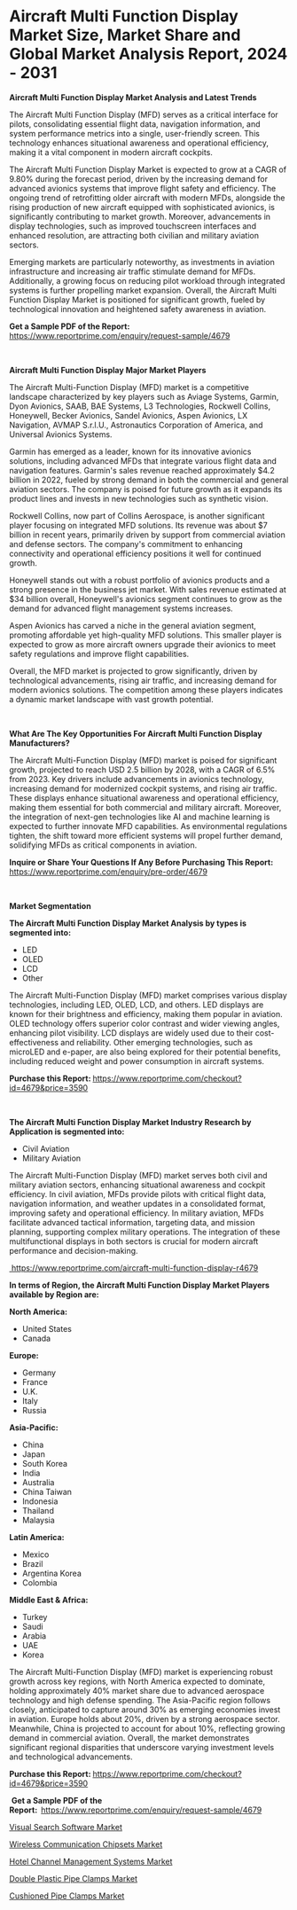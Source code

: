 <p><h1>Aircraft Multi Function Display Market Size, Market Share and Global Market Analysis Report, 2024 - 2031</h1></p><p><strong>Aircraft Multi Function Display Market Analysis and Latest Trends</strong></p>
<p><p>The Aircraft Multi Function Display (MFD) serves as a critical interface for pilots, consolidating essential flight data, navigation information, and system performance metrics into a single, user-friendly screen. This technology enhances situational awareness and operational efficiency, making it a vital component in modern aircraft cockpits.</p><p>The Aircraft Multi Function Display Market is expected to grow at a CAGR of 9.80% during the forecast period, driven by the increasing demand for advanced avionics systems that improve flight safety and efficiency. The ongoing trend of retrofitting older aircraft with modern MFDs, alongside the rising production of new aircraft equipped with sophisticated avionics, is significantly contributing to market growth. Moreover, advancements in display technologies, such as improved touchscreen interfaces and enhanced resolution, are attracting both civilian and military aviation sectors.</p><p>Emerging markets are particularly noteworthy, as investments in aviation infrastructure and increasing air traffic stimulate demand for MFDs. Additionally, a growing focus on reducing pilot workload through integrated systems is further propelling market expansion. Overall, the Aircraft Multi Function Display Market is positioned for significant growth, fueled by technological innovation and heightened safety awareness in aviation.</p></p>
<p><strong>Get a Sample PDF of the Report:&nbsp;</strong> <a href="https://www.reportprime.com/enquiry/request-sample/4679">https://www.reportprime.com/enquiry/request-sample/4679</a></p>
<p>&nbsp;</p>
<p><strong>Aircraft Multi Function Display Major Market Players</strong></p>
<p><p>The Aircraft Multi-Function Display (MFD) market is a competitive landscape characterized by key players such as Aviage Systems, Garmin, Dyon Avionics, SAAB, BAE Systems, L3 Technologies, Rockwell Collins, Honeywell, Becker Avionics, Sandel Avionics, Aspen Avionics, LX Navigation, AVMAP S.r.l.U., Astronautics Corporation of America, and Universal Avionics Systems. </p><p>Garmin has emerged as a leader, known for its innovative avionics solutions, including advanced MFDs that integrate various flight data and navigation features. Garmin's sales revenue reached approximately $4.2 billion in 2022, fueled by strong demand in both the commercial and general aviation sectors. The company is poised for future growth as it expands its product lines and invests in new technologies such as synthetic vision.</p><p>Rockwell Collins, now part of Collins Aerospace, is another significant player focusing on integrated MFD solutions. Its revenue was about $7 billion in recent years, primarily driven by support from commercial aviation and defense sectors. The company's commitment to enhancing connectivity and operational efficiency positions it well for continued growth.</p><p>Honeywell stands out with a robust portfolio of avionics products and a strong presence in the business jet market. With sales revenue estimated at $34 billion overall, Honeywell's avionics segment continues to grow as the demand for advanced flight management systems increases.</p><p>Aspen Avionics has carved a niche in the general aviation segment, promoting affordable yet high-quality MFD solutions. This smaller player is expected to grow as more aircraft owners upgrade their avionics to meet safety regulations and improve flight capabilities.</p><p>Overall, the MFD market is projected to grow significantly, driven by technological advancements, rising air traffic, and increasing demand for modern avionics solutions. The competition among these players indicates a dynamic market landscape with vast growth potential.</p></p>
<p>&nbsp;</p>
<p><strong>What Are The Key Opportunities For Aircraft Multi Function Display Manufacturers?</strong></p>
<p><p>The Aircraft Multi-Function Display (MFD) market is poised for significant growth, projected to reach USD 2.5 billion by 2028, with a CAGR of 6.5% from 2023. Key drivers include advancements in avionics technology, increasing demand for modernized cockpit systems, and rising air traffic. These displays enhance situational awareness and operational efficiency, making them essential for both commercial and military aircraft. Moreover, the integration of next-gen technologies like AI and machine learning is expected to further innovate MFD capabilities. As environmental regulations tighten, the shift toward more efficient systems will propel further demand, solidifying MFDs as critical components in aviation.</p></p>
<p><strong>Inquire or Share Your Questions If Any Before Purchasing This Report:</strong> <a href="https://www.reportprime.com/enquiry/pre-order/4679">https://www.reportprime.com/enquiry/pre-order/4679</a></p>
<p>&nbsp;</p>
<p><strong>Market Segmentation</strong></p>
<p><strong>The Aircraft Multi Function Display Market Analysis by types is segmented into:</strong></p>
<p><ul><li>LED</li><li>OLED</li><li>LCD</li><li>Other</li></ul></p>
<p><p>The Aircraft Multi-Function Display (MFD) market comprises various display technologies, including LED, OLED, LCD, and others. LED displays are known for their brightness and efficiency, making them popular in aviation. OLED technology offers superior color contrast and wider viewing angles, enhancing pilot visibility. LCD displays are widely used due to their cost-effectiveness and reliability. Other emerging technologies, such as microLED and e-paper, are also being explored for their potential benefits, including reduced weight and power consumption in aircraft systems.</p></p>
<p><strong>Purchase this Report:&nbsp;</strong><a href="https://www.reportprime.com/checkout?id=4679&price=3590">https://www.reportprime.com/checkout?id=4679&price=3590</a></p>
<p>&nbsp;</p>
<p><strong>The Aircraft Multi Function Display Market Industry Research by Application is segmented into:</strong></p>
<p><ul><li>Civil Aviation</li><li>Military Aviation</li></ul></p>
<p><p>The Aircraft Multi-Function Display (MFD) market serves both civil and military aviation sectors, enhancing situational awareness and cockpit efficiency. In civil aviation, MFDs provide pilots with critical flight data, navigation information, and weather updates in a consolidated format, improving safety and operational efficiency. In military aviation, MFDs facilitate advanced tactical information, targeting data, and mission planning, supporting complex military operations. The integration of these multifunctional displays in both sectors is crucial for modern aircraft performance and decision-making.</p></p>
<p><a href="https://www.reportprime.com/aircraft-multi-function-display-r4679">&nbsp;https://www.reportprime.com/aircraft-multi-function-display-r4679</a></p>
<p><strong>In terms of Region, the Aircraft Multi Function Display Market Players available by Region are:</strong></p>
<p>
    <p> <strong> North America: </strong>
        <ul>
            <li>United States</li>
            <li>Canada</li>
        </ul>
        </p> 
    <p> <strong> Europe: </strong>
        <ul>
            <li>Germany</li>
            <li>France</li>
            <li>U.K.</li>
            <li>Italy</li>
            <li>Russia</li>
        </ul>
        </p> 
    <p> <strong> Asia-Pacific: </strong>
        <ul>
            <li>China</li>
            <li>Japan</li>
            <li>South Korea</li>
            <li>India</li>
            <li>Australia</li>
            <li>China Taiwan</li>
            <li>Indonesia</li>
            <li>Thailand</li>
            <li>Malaysia</li>
        </ul>
        </p> 
    <p> <strong> Latin America: </strong>
        <ul>
            <li>Mexico</li>
            <li>Brazil</li>
            <li>Argentina Korea</li>
            <li>Colombia</li>
        </ul>
        </p> 
    <p> <strong> Middle East & Africa: </strong>
        <ul>
            <li>Turkey</li>
            <li>Saudi</li>
            <li>Arabia</li>
            <li>UAE</li>
            <li>Korea</li>
        </ul>
    </p>
    </p>
<p><p>The Aircraft Multi-Function Display (MFD) market is experiencing robust growth across key regions, with North America expected to dominate, holding approximately 40% market share due to advanced aerospace technology and high defense spending. The Asia-Pacific region follows closely, anticipated to capture around 30% as emerging economies invest in aviation. Europe holds about 20%, driven by a strong aerospace sector. Meanwhile, China is projected to account for about 10%, reflecting growing demand in commercial aviation. Overall, the market demonstrates significant regional disparities that underscore varying investment levels and technological advancements.</p></p>
<p><strong>Purchase this Report: </strong><a href="https://www.reportprime.com/checkout?id=4679&price=3590">https://www.reportprime.com/checkout?id=4679&price=3590</a></p>
<p>&nbsp;<strong>Get a Sample PDF of the Report:&nbsp;&nbsp;</strong><a href="https://www.reportprime.com/enquiry/request-sample/4679">https://www.reportprime.com/enquiry/request-sample/4679</a></p>
<p><strong></strong></p>
<p><p><a href="https://www.linkedin.com/pulse/global-perspectives-visual-search-software-market-trends-nct0e?trackingId=H1T9MDI9T3SsHm%2FjuLZV7A%3D%3D">Visual Search Software Market</a></p><p><a href="https://github.com/NancyAlvarado586/Market-Research-Report-List-1/blob/main/wireless-communication-chipsets-market.md">Wireless Communication Chipsets Market</a></p><p><a href="https://www.linkedin.com/pulse/hotel-channel-management-systems-market-research-report-txgre?trackingId=enVp28eVTOewOcKCdbY5Tg%3D%3D">Hotel Channel Management Systems Market</a></p><p><a href="https://issuu.com/reportprime-2/docs/double-plastic-pipe-clamps-market-s_d754ecec013096">Double Plastic Pipe Clamps Market</a></p><p><a href="https://issuu.com/reportprime-2/docs/cushioned-pipe-clamps-market-size-2_bbb53eb209cb95">Cushioned Pipe Clamps Market</a></p></p>